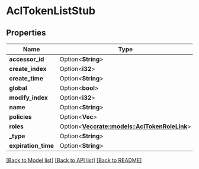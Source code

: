 # AclTokenListStub

## Properties

Name | Type | Description | Notes
------------ | ------------- | ------------- | -------------
**accessor_id** | Option<**String**> |  | [optional]
**create_index** | Option<**i32**> |  | [optional]
**create_time** | Option<**String**> |  | [optional]
**global** | Option<**bool**> |  | [optional]
**modify_index** | Option<**i32**> |  | [optional]
**name** | Option<**String**> |  | [optional]
**policies** | Option<**Vec<String>**> |  | [optional]
**roles** | Option<[**Vec<crate::models::AclTokenRoleLink>**](ACLTokenRoleLink.md)> |  | [optional]
**_type** | Option<**String**> |  | [optional]
**expiration_time** | Option<**String**> |  | [optional]

[[Back to Model list]](../README.md#documentation-for-models) [[Back to API list]](../README.md#documentation-for-api-endpoints) [[Back to README]](../README.md)


